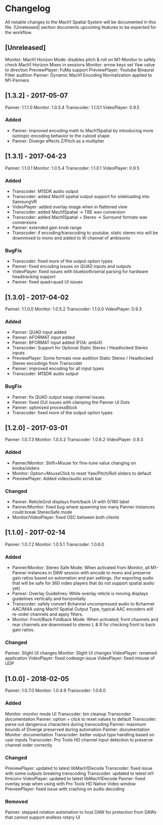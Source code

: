 # Changelog
All notable changes to the Mach1 Spatial System will be documented in this file. [Unreleased] section documents upcoming features to be expected for the workflow. 

## [Unreleased]
Monitor: Mach1 Horizon Mode: disables pitch & roll on M1-Monitor to safely check Mach1 Horizon Mixes in sessions
Monitor: arrow keys set Yaw value to direction
PreviewPlayer: FuMa support
PreviewPlayer: Youtube Binaural Filter audition
Panner: Dynamic Mach1 Encoding Normalization applied to M1-Panners

## [1.3.2] - 2017-05-07
Panner: 1.1.1.0
Monitor: 1.0.5.4
Transcoder: 1.1.0.1
VideoPlayer: 0.9.5
 
### Added
- Panner: Improved encoding math to Mach1Spatial by introducing more isotropic encoding behavior to the cuboid shape
- Panner: Diverge effects Z/Pitch as a multiplier

## [1.3.1] - 2017-04-23
Panner: 1.1.0.1
Monitor: 1.0.5.4
Transcoder: 1.1.0.1
VideoPlayer: 0.9.5
 
### Added
- Transcoder: M1SDK audio output
- Transcoder: added Mach1 spatial output support for sideloading into SamsungVR
- VideoPlayer: added overlay image when in flattened view
- Transcoder: added Mach1Spatial -> TBE wav conversion
- Transcoder: added Mach1Spatial + Stereo -> Surround formats wav conversions
- Panner: extended gain knob range
- Transcoder: if encoding/transcoding to youtube, static stereo mix will be downmixed to mono and added to W channel of ambisonic
 
### BugFix
- Transcoder: fixed more of the output option types
- Panner: fixed encoding issues on QUAD inputs and outputs
- VideoPlayer: fixed issues with bluetooth/serial parsing for hardware headtracking support
- Panner: fixed quad>quad UI issues

## [1.3.0] - 2017-04-02
Panner: 1.1.0.0
Monitor: 1.0.5.2
Transcoder: 1.1.0.0
VideoPlayer: 0.9.3

### Added
- Panner: QUAD input added
- Panner: AFORMAT input added
- Panner: BFORMAT input added (FOA: ambiX)
- Transcoder: Support for Optional Static Stereo / Headlocked Stereo inputs
- PreviewPlayer: Some formats now audition Static Stereo / Headlocked Stereo encodings from Transcoder
- Panner: improved encoding for all input types
- Transcoder: M1SDK audio output

### BugFix
- Panner: fix QUAD output swap channel issues
- Panner: fixed GUI issues with clamping the Panner UI Dots
- Panner: optimized processBlock
- Transcoder: fixed more of the output option types

## [1.2.0] - 2017-03-01
Panner: 1.0.7.3
Monitor: 1.0.5.2
Transcoder: 1.0.6.2
VideoPlayer: 0.9.3

### Added
- Panner/Monitor: Shift+Mouse for fine-tune value changing on knobs/sliders
- Monitor: Option+MouseClick to reset Yaw/Pitch/Roll sliders to default
- PreviewPlayer: Added video/audio scrub bar

### Changed
- Panner: ReticleGrid displays front/back UI with 0/180 label
- Panner/Monitor: fixed bug where spawning too many Panner instances could break StereoSafe mode
- Monitor/VideoPlayer: fixed OSC between both clients

## [1.1.0] - 2017-02-14
Panner: 1.0.7.2
Monitor: 1.0.5.1
Transcoder: 1.0.6.0

### Added
- Panner/Monitor: Stereo Safe Mode: When activated from Monitor, all M1-Panner instances in DAW session with encode to mono and preserve gain ratios based on automation and pan settings. 
(for exporting audio that will be safe for 360 video players that do not support spatial audio yet)
- Panner: Overlay Guidelines: While overlay reticle is moving displays guidelines vertically and horizontally.
- Transcoder: safely convert 8channel uncompressed audio to 8channel AAC/M4A using Mach1 Spatial Output Type, typical AAC encoders will re-order channels and apply filters.
- Monitor: Front/Back Foldback Mode: When activated; front channels and rear channels are downmixed to stereo L & R for checking front to back gain ratios.

### Changed
Panner: Slight UI changes
Monitor: Slight UI changes
VideoPlayer: renamed application
VideoPlayer: fixed codesign issue
VideoPlayer: fixed misuse of UDP


## [1.0.0] - 2018-02-05
Panner: 1.0.7.0
Monitor: 1.0.4.9
Transcoder: 1.0.6.0

### Added
Monitor: monitor mode UI
Transcoder: bin cleanup
Transcoder: documentation
Panner: option + click to reset values to default
Transcoder: parse out dangerous characters during transcoding
Panner: maximum bounds of Diverge preserved during automation
Panner: documentation
Monitor: documentation
Transcoder: better output type handling based on user inputs
Transcoder: Pro Tools HD channel input detection to preserve channel order correctly

### Changed
PreviewPlayer: updated to latest libMach1Decode
Transcoder: fixed issue with some outputs breaking transcoding
Transcoder: updated to latest m1-fmtconv
VideoPlayer: updated to latest libMach1Decode
Panner: fixed overlay snap when using with Pro Tools HD Native Video window
PreviewPlayer: fixed issue with crashing on audio decoding

### Removed
Panner: stepped rotation automation to host DAW for pretection from DAWs that cannot support endless rotary UI
